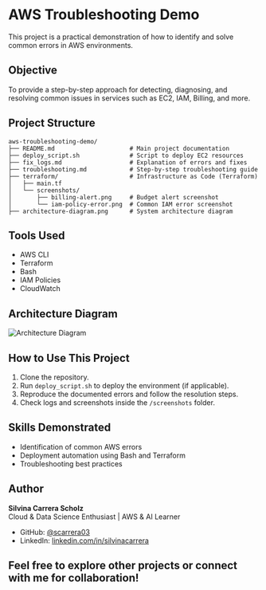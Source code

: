 # AWS Troubleshooting Demo

This project is a practical demonstration of how to identify and solve common errors in AWS environments.

## Objective

To provide a step-by-step approach for detecting, diagnosing, and resolving common issues in services such as EC2, IAM, Billing, and more.

## Project Structure

```
aws-troubleshooting-demo/
├── README.md                     # Main project documentation
├── deploy_script.sh              # Script to deploy EC2 resources
├── fix_logs.md                   # Explanation of errors and fixes
├── troubleshooting.md            # Step-by-step troubleshooting guide
├── terraform/                    # Infrastructure as Code (Terraform)
│   ├── main.tf
│   └── screenshots/
│       ├── billing-alert.png     # Budget alert screenshot
│       └── iam-policy-error.png  # Common IAM error screenshot
├── architecture-diagram.png      # System architecture diagram
```



## Tools Used

- AWS CLI
- Terraform
- Bash
- IAM Policies
- CloudWatch

## Architecture Diagram

![Architecture Diagram](screenshots/architecture-diagram.png)

## How to Use This Project

1. Clone the repository.
2. Run `deploy_script.sh` to deploy the environment (if applicable).
3. Reproduce the documented errors and follow the resolution steps.
4. Check logs and screenshots inside the `/screenshots` folder.

## Skills Demonstrated

- Identification of common AWS errors
- Deployment automation using Bash and Terraform
- Troubleshooting best practices


## Author

**Silvina Carrera Scholz**  
Cloud & Data Science Enthusiast | AWS & AI Learner

- GitHub: [@scarrera03](https://github.com/scarrera03)
- LinkedIn: [linkedin.com/in/silvinacarrera](https://www.linkedin.com/in/silvinacarrerascholz)

Feel free to explore other projects or connect with me for collaboration!
---



